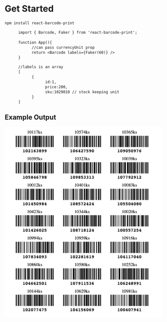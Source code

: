 # Get Started

`
      npm install react-barcode-print
`

```
      import { Barcode, Faker } from 'react-barcode-print';

      function App(){
            //can pass currencyUnit prop
            return <Barcode labels={Faker(60)} />
      }
```
  
```
      //labels is an array 
      [
            {
                  id:1,
                  price:200,
                  sku:1029010 // stock keeping unit
            }
      ]
```

## Example Output
![Output](https://raw.githubusercontent.com/channyeintun/react-barcode-print/main/images/barcode.png)
